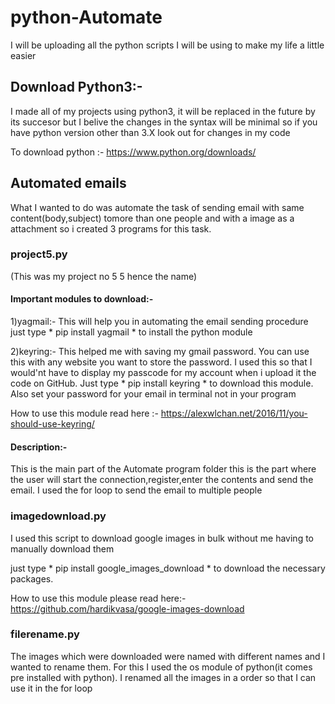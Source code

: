 # python-Automate
I will be uploading all the python scripts I will be using to make my life a little easier

## Download Python3:-
I made all of my projects using python3, it will be replaced in the future by its succesor but I belive the changes in the syntax will be minimal so if you have python version other than 3.X look out for changes in my code

To download python :- https://www.python.org/downloads/

## Automated emails
What I wanted to do was automate the task of sending email with same content(body,subject) tomore than one people and with a image as a attachment so i created 3 programs for this task.

### project5.py
(This was my project no 5 5 hence the name)

#### Important modules to download:-
1)yagmail:-
This will help you in automating the email sending procedure just type * pip install yagmail * to install the python module


2)keyring:-
This helped me with saving my gmail password. You can use this with any website you want to store the password. I used this so that I would'nt have to display my passcode for my account when i upload it the code on GitHub. Just type * pip install keyring * to download this module. Also set your password for your email in terminal not in your program

How to use this module read here :- https://alexwlchan.net/2016/11/you-should-use-keyring/

#### Description:-
This is the main part of the Automate program folder this is the part where the user will start the connection,register,enter the contents and  send the email. I used the for loop to send the email to multiple people

### imagedownload.py

I used this script to download google images in bulk without me having to manually download them 

just type * pip install google_images_download * to download the necessary packages.

How to use this module please read here:-https://github.com/hardikvasa/google-images-download

### filerename.py
The images which were downloaded were named with different names and I wanted to rename them. For this I used the os module of python(it comes pre installed with python). I renamed all the images in a order so that I can use it in the for loop   

